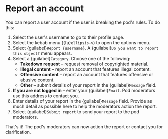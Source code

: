 # Report an account

You can report a user account if the user is breaking the pod's rules. To do this:

1. Select the user's username to go to their profile page.
2. Select the kebab menu ({fa}`ellipsis-v`) to open the options menu.
3. Select {guilabel}`Report {username}`. A {guilabel}`Do you want to report this object?` menu appears.
4. Select a {guilabel}`Category`. Choose one of the following:
   - __Takedown request__ – request removal of copyrighted material.
   - __Illegal content__ –  report an account that features illegal content.
   - __Offensive content__ – report an account that features offensive or abusive content.
   - __Other__ – submit details of your report in the {guilabel}`Message` field.
5. __If you are not logged in__ – enter your {guilabel}`Email`. Pod moderators use this address to contact you.
6. Enter details of your report in the {guilabel}`Message` field. Provide as much detail as possible here to help the moderators action the report.
7. Select {guilabel}`Submit report` to send your report to the pod moderators.

That's it! The pod's moderators can now action the report or contact you for clarification.
